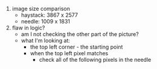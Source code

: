 1. image size comparison
	* haystack: 3867 x 2577
	* needle: 1009 x 1831
1. flaw in logic?
	* am I not checking the other part of the picture?
	* what I'm looking at:
		* the top left corner - the starting point
		* when the top left pixel matches
			* check all of the following pixels in the needle
	

 
